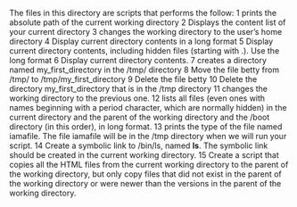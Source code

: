 The files in this directory are scripts that performs the follow:
1 prints the absolute path of the current working directory
2 Displays the content list of your current directory
3 changes the working directory to the user’s home directory
4 Display current directory contents in a long format
5  Display current directory contents, including hidden files (starting with .). Use the long format
6 Display current directory contents.
7 creates a directory named my_first_directory in the /tmp/ directory
8 Move the file betty from /tmp/ to /tmp/my_first_directory
9 Delete the file betty
10 Delete the directory my_first_directory that is in the /tmp directory
11 changes the working directory to the previous one.
12 lists all files (even ones with names beginning with a period character, which are normally hidden) in the current directory and the parent of the working directory and the /boot directory (in this order), in long format.
13 prints the type of the file named iamafile. The file iamafile will be in the /tmp directory when we will run your script.
14 Create a symbolic link to /bin/ls, named __ls__. The symbolic link should be created in the current working directory.
15 Create a script that copies all the HTML files from the current working directory to the parent of the working directory, but only copy files that did not exist in the parent of the working directory or were newer than the versions in the parent of the working directory.
